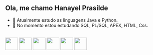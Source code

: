## Ola, me chamo Hanayel Prasilde 

- 🚀 Atualmente estudo as linguagens Java e Python.
- 👾 No momento estou estudando SQL, PL/SQL, APEX, HTML, Css.

<div style= "display: inline-block"><br>
<img aline="center" heitgh="40" width="40" src="https://cdn.jsdelivr.net/gh/devicons/devicon@latest/icons/azuresqldatabase/azuresqldatabase-original.svg" />
<img aline="center" heitgh="70" width="40" src="https://cdn.jsdelivr.net/gh/devicons/devicon@latest/icons/java/java-original.svg" />
<img aline="center" heitgh="30" width="40" src="https://cdn.jsdelivr.net/gh/devicons/devicon@latest/icons/python/python-original.svg"/>
<img aline="center" heitgh="30" width="40" src="https://cdn.jsdelivr.net/gh/devicons/devicon@latest/icons/css3/css3-original.svg" />     
<img aline="center" heitgh="30" width="40" src="https://cdn.jsdelivr.net/gh/devicons/devicon@latest/icons/html5/html5-original.svg" />
<img aline="center" heitgh="30" width="40" src="https://cdn.jsdelivr.net/gh/devicons/devicon@latest/icons/javascript/javascript-original.svg" />          
  
</div>
